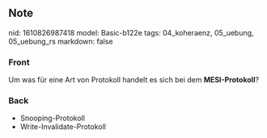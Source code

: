 ## Note
nid: 1610826987418
model: Basic-b122e
tags: 04_koheraenz, 05_uebung, 05_uebung_rs
markdown: false

### Front
Um was für eine Art von Protokoll handelt es sich bei dem
<b>MESI-Protokoll</b>?

### Back
<ul><li><div>Snooping-Protokoll</div></li><li><div>Write-Invalidate-Protokoll</div></li></ul>
